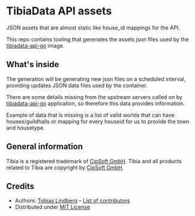 # TibiaData API assets

JSON assets that are almost static like house_id mappings for the API.

This repo contains tooling that generates the assets json files used by the [tibiadata-api-go](https://github.com/TibiaData/tibiadata-api-go) image.

## What's inside

The generation will be generating new json files on a scheduled interval, providing updates JSON data files used by the container.

There are some details missing from the upstream servers called on by [tibiadata-api-go](https://github.com/TibiaData/tibiadata-api-go) application, so therefore this data provides information.

Example of data that is missing is a list of valid worlds that can have houses/guildhalls or mapping for every houseid for us to provide the town and housetype.

## General information

Tibia is a registered trademark of [CipSoft GmbH](https://www.cipsoft.com/en/). Tibia and all products related to Tibia are copyright by [CipSoft GmbH](https://www.cipsoft.com/en/).

## Credits

- Authors: [Tobias Lindberg](https://github.com/tobiasehlert) – [List of contributors](https://github.com/TibiaData/tibiadata-api-assets/graphs/contributors)
- Distributed under [MIT License](LICENSE)
